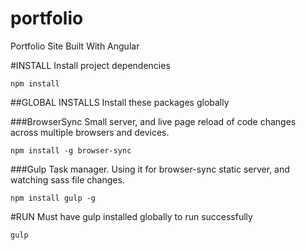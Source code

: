 # portfolio
Portfolio Site Built With Angular

#INSTALL
Install project dependencies
```
npm install
```

##GLOBAL INSTALLS
Install these packages globally

###BrowserSync
Small server, and live page reload of code changes across multiple browsers and devices.
```
npm install -g browser-sync
```

###Gulp
Task manager. Using it for browser-sync static server, and watching sass file changes.
```
npm install gulp -g
```

#RUN
Must have gulp installed globally to run successfully
```
gulp
```
